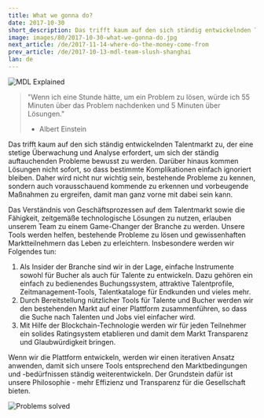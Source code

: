 ```yaml
---
title: What we gonna do?
date: 2017-10-30
short_description: Das trifft kaum auf den sich ständig entwickelnden Talentmarkt zu, der eine stetige Überwachung und Analyse erfordert
image: images/80/2017-10-30-what-we-gonna-do.jpg
next_article: /de/2017-11-14-where-do-the-money-come-from
prev_article: /de/2017-10-13-mdl-team-slush-shanghai
lan: de
---
```


![MDL Explained](https://gateway.ipfs.io/ipfs/QmVqUgtsLLuUmLfEJSpejr36LFmSpnGsBLVKVj28tCkege/MDL%20Explained.jpg)

>"Wenn ich eine Stunde hätte, um ein Problem zu lösen, würde ich 55 Minuten über das Problem nachdenken und 5 Minuten über Lösungen."
>- Albert Einstein

Das trifft kaum auf den sich ständig entwickelnden Talentmarkt zu, der eine stetige Überwachung und Analyse erfordert, um sich der ständig auftauchenden Probleme bewusst zu werden. Darüber hinaus kommen Lösungen nicht sofort, so dass bestimmte Komplikationen einfach ignoriert bleiben. Daher wird nicht nur wichtig sein, bestehende Probleme zu kennen, sondern auch vorausschauend kommende zu erkennen und vorbeugende Maßnahmen zu ergreifen, damit man ganz vorne mit dabei sein kann.

Das Verständnis von Geschäftsprozessen auf dem Talentmarkt sowie die Fähigkeit, zeitgemäße technologische Lösungen zu nutzen, erlauben unserem Team zu einem Game-Changer der Branche zu werden. Unsere Tools werden helfen, bestehende Probleme zu lösen und gewissenhaften Marktteilnehmern das Leben zu erleichtern. Insbesondere werden wir Folgendes tun:

1.	Als Insider der Branche sind wir in der Lage, einfache Instrumente sowohl für Bucher als auch für Talente zu entwickeln. Dazu gehören ein einfach zu bedienendes Buchungssystem, attraktive Talentprofile, Zeitmanagement-Tools, Talentkataloge für Endkunden und vieles mehr.
2.	Durch Bereitstellung nützlicher Tools für Talente und Bucher werden wir den bestehenden Markt auf einer Plattform zusammenführen, so dass die Suche nach Talenten und Jobs viel einfacher wird.
3.	Mit Hilfe der Blockchain-Technologie werden wir für jeden Teilnehmer ein solides Ratingsystem etablieren und damit dem Markt Transparenz und Glaubwürdigkeit bringen.

Wenn wir die Plattform entwickeln, werden wir einen iterativen Ansatz anwenden, damit sich unsere Tools entsprechend den Marktbedingungen und -bedürfnissen ständig weiterentwickeln. Der Grundstein dafür ist unsere Philosophie - mehr Effizienz und Transparenz für die Gesellschaft bieten.

![Problems solved](https://gateway.ipfs.io/ipfs/Qmes4y4RJ2LQot6i3sYoc2QDyhxs4RqHEMHVQBEfjs8V5q/Market%20problems%20solved.jpg)
